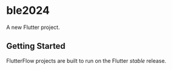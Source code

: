 # ble2024

A new Flutter project.

## Getting Started

FlutterFlow projects are built to run on the Flutter _stable_ release.
